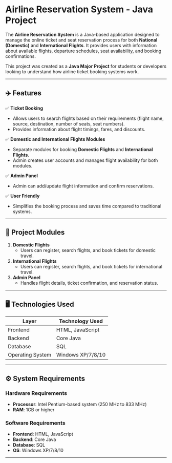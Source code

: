 # Airline Reservation System - Java Project

The **Airline Reservation System** is a Java-based application designed to manage the online ticket and seat reservation process for both **National (Domestic)** and **International Flights**. It provides users with information about available flights, departure schedules, seat availability, and booking confirmations.

This project was created as a **Java Major Project** for students or developers looking to understand how airline ticket booking systems work.

---

## ✈️ Features

✅ **Ticket Booking**  
- Allows users to search flights based on their requirements (flight name, source, destination, number of seats, seat numbers).  
- Provides information about flight timings, fares, and discounts.  

✅ **Domestic and International Flights Modules**  
- Separate modules for booking **Domestic Flights** and **International Flights**.  
- Admin creates user accounts and manages flight availability for both modules.  

✅ **Admin Panel**  
- Admin can add/update flight information and confirm reservations.  

✅ **User Friendly**  
- Simplifies the booking process and saves time compared to traditional systems.  

---

## 📖 Project Modules

1. **Domestic Flights**
   - Users can register, search flights, and book tickets for domestic travel.
2. **International Flights**
   - Users can register, search flights, and book tickets for international travel.
3. **Admin Panel**
   - Handles flight details, ticket confirmation, and reservation status.

---

## 🖥️ Technologies Used

| Layer             | Technology Used         |
|--------------------|--------------------------|
| Frontend          | HTML, JavaScript         |
| Backend           | Core Java                |
| Database          | SQL                       |
| Operating System  | Windows XP/7/8/10         |

---

## ⚙️ System Requirements

### **Hardware Requirements**
- **Processor**: Intel Pentium-based system (250 MHz to 833 MHz)
- **RAM**: 1GB or higher

### **Software Requirements**
- **Frontend**: HTML, JavaScript
- **Backend**: Core Java
- **Database**: SQL
- **OS**: Windows XP/7/8/10

---
